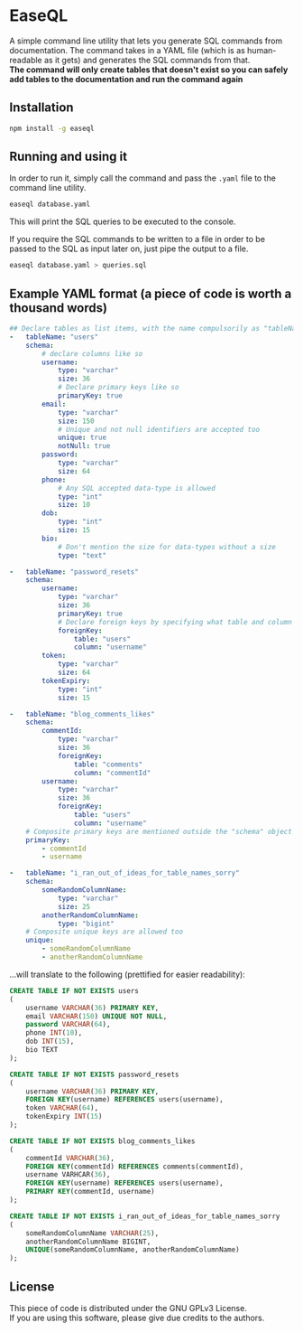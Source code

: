 # EaseQL

A simple command line utility that lets you generate SQL commands from documentation. The command takes in a YAML file (which is as human-readable as it gets) and generates the SQL commands from that.  
**The command will only create tables that doesn't exist so you can safely add tables to the documentation and run the command again**

## Installation

```sh
npm install -g easeql
```

## Running and using it

In order to run it, simply call the command and pass the `.yaml` file to the command line utility.

```sh
easeql database.yaml
```

This will print the SQL queries to be executed to the console.

If you require the SQL commands to be written to a file in order to be passed to the SQL as input later on, just pipe the output to a file.

```sh
easeql database.yaml > queries.sql
```

## Example YAML format (a piece of code is worth a thousand words)

```yaml
## Declare tables as list items, with the name compulsorily as "tableName", followed by the actual table name
-   tableName: "users"
    schema:
        # declare columns like so
        username:
            type: "varchar"
            size: 36
            # Declare primary keys like so
            primaryKey: true
        email:
            type: "varchar"
            size: 150
            # Unique and not null identifiers are accepted too
            unique: true
            notNull: true
        password:
            type: "varchar"
            size: 64
        phone:
            # Any SQL accepted data-type is allowed
            type: "int"
            size: 10
        dob:
            type: "int"
            size: 15
        bio:
            # Don't mention the size for data-types without a size
            type: "text"

-   tableName: "password_resets"
    schema:
        username:
            type: "varchar"
            size: 36
            primaryKey: true
            # Declare foreign keys by specifying what table and column it references to
            foreignKey:
                table: "users"
                column: "username"
        token:
            type: "varchar"
            size: 64
        tokenExpiry:
            type: "int"
            size: 15

-   tableName: "blog_comments_likes"
    schema:
        commentId:
            type: "varchar"
            size: 36
            foreignKey:
                table: "comments"
                column: "commentId"
        username:
            type: "varchar"
            size: 36
            foreignKey:
                table: "users"
                column: "username"
    # Composite primary keys are mentioned outside the "schema" object
    primaryKey:
        - commentId
        - username

-   tableName: "i_ran_out_of_ideas_for_table_names_sorry"
    schema:
        someRandomColumnName:
            type: "varchar"
            size: 25
        anotherRandomColumnName:
            type: "bigint"
    # Composite unique keys are allowed too
    unique:
        - someRandomColumnName
        - anotherRandomColumnName
```

...will translate to the following (prettified for easier readability):

```SQL
CREATE TABLE IF NOT EXISTS users
(
    username VARCHAR(36) PRIMARY KEY,
    email VARCHAR(150) UNIQUE NOT NULL,
    password VARCHAR(64),
    phone INT(10),
    dob INT(15),
    bio TEXT
);

CREATE TABLE IF NOT EXISTS password_resets
(
    username VARCHAR(36) PRIMARY KEY,
    FOREIGN KEY(username) REFERENCES users(username),
    token VARCHAR(64),
    tokenExpiry INT(15)
);

CREATE TABLE IF NOT EXISTS blog_comments_likes
(
    commentId VARCHAR(36),
    FOREIGN KEY(commentId) REFERENCES comments(commentId),
    username VARHCAR(36),
    FOREIGN KEY(username) REFERENCES users(username),
    PRIMARY KEY(commentId, username)
);

CREATE TABLE IF NOT EXISTS i_ran_out_of_ideas_for_table_names_sorry
(
    someRandomColumnName VARCHAR(25),
    anotherRandomColumnName BIGINT,
    UNIQUE(someRandomColumnName, anotherRandomColumnName)
);
```

## License

This piece of code is distributed under the GNU GPLv3 License.  
If you are using this software, please give due credits to the authors.
